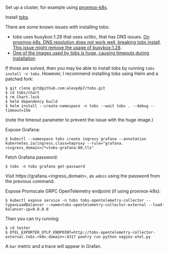 Set up a cluster, for example using [proxmox-k8s](https://github.com/alexpdp7/proxmox-k8s).

Install [tobs](https://github.com/timescale/tobs).

There are some known issues with installing tobs:

* tobs uses busybox:1.28 that uses uclibc, that has DNS issues.
  [On proxmox-k8s, DNS resolution does not work well, breaking tobs install](https://github.com/alexpdp7/proxmox-k8s/issues/1).
  [This issue might remove the usage of busybox:1.28](https://github.com/timescale/tobs/issues/338).
* [One of the images used by tobs is huge, causing timeouts during installation](https://github.com/timescale/tobs/issues/377)

If those are solved, then you may be able to install tobs by running `tobs install -n tobs`.
However, I recommend installing tobs using Helm and a patched fork:

```
$ git clone git@github.com:alexpdp7/tobs.git
$ cd tobs/chart
$ rm Chart.lock
$ helm dependency build
$ helm install --create-namespace -n tobs --wait tobs . --debug --timeout=15m
```

(note the timeout parameter to prevent the issue with the huge image.)

Expose Grafana:

```
$ kubectl --namespace tobs create ingress grafana --annotation kubernetes.io/ingress.class=haproxy --rule="grafana.<ingress_domain>/*=tobs-grafana:80,tls"
```

Fetch Grafana password:

```
$ tobs -n tobs grafana get-password
```

Visit https://grafana.<ingress_domain>, as `admin` using the password from the previous command.

Expose Promscale GRPC OpenTelemetry endpoint (if using proxmox-k8s):

```
$ kubectl expose service -n tobs tobs-opentelemetry-collector --type=LoadBalancer --name=tobs-opentelemetry-collector-external --load-balancer-ip=0.0.0.0
```

Then you can try running:

```
$ cd tester
$ OTEL_EXPORTER_OTLP_ENDPOINT=http://tobs-opentelemetry-collector-external.tobs.<k8s-domain>:4317 poetry run python nagios-otel.py
```

A `bar` metric and a trace will appear in Grafan.
